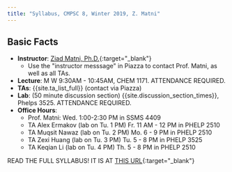 ```yaml
---
title: "Syllabus, CMPSC 8, Winter 2019, Z. Matni"
---
```


Basic Facts
-----------

* **Instructor**:  [Ziad Matni, Ph.D.](http://www.cs.ucsb.edu/~zmatni){:target="_blank"}
   * Use the "instructor messsage" in Piazza to contact Prof. Matni, as well as all TAs.
* **Lecture**: M W 9:30AM - 10:45AM, CHEM 1171. ATTENDANCE REQUIRED. 
* **TAs**: {{site.ta_list_full}} (contact via Piazza)
* **Lab**: (50 minute discussion section) {{site.discussion_section_times}}, Phelps 3525. ATTENDANCE REQUIRED.                                         
* **Office Hours**:
    * Prof. Matni: Wed. 1:00-2:30 PM in SSMS 4409
    * TA Alex Ermakov  (lab on Tu. 1 PM) Fr. 11 AM - 12 PM in PHELP 2510
    * TA Muqsit Nawaz  (lab on Tu. 2 PM) Mo. 6 - 9 PM in PHELP 2510
    * TA Zexi Huang    (lab on Tu. 3 PM) Tu. 5 - 8 PM in PHELP 3525
    * TA Keqian Li     (lab on Tu. 4 PM) Th. 5 - 8 PM in PHELP 2510 

READ THE FULL SYLLABUS! IT IS AT [THIS URL](http://cs.ucsb.edu/~zmatni/syllabi/CS8W19_syllabus.pdf){:target="_blank"}

